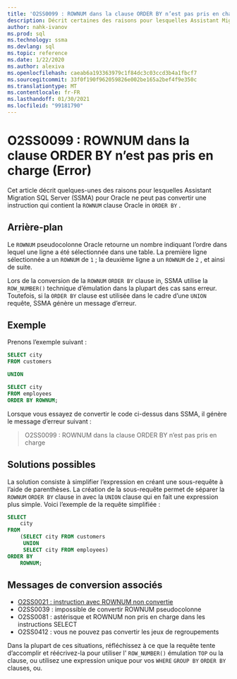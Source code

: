```yaml
---
title: 'O2SS0099 : ROWNUM dans la clause ORDER BY n’est pas pris en charge (Error)'
description: Décrit certaines des raisons pour lesquelles Assistant Migration SQL Server (SSMA) pour Oracle ne peut pas convertir une instruction qui contient Oracle ROWNUM dans la clause ORDER BY.
author: nahk-ivanov
ms.prod: sql
ms.technology: ssma
ms.devlang: sql
ms.topic: reference
ms.date: 1/22/2020
ms.author: alexiva
ms.openlocfilehash: caeab6a193363979c1f84dc3c03ccd3b4a1fbcf7
ms.sourcegitcommit: 33f0f190f962059826e002be165a2bef4f9e350c
ms.translationtype: MT
ms.contentlocale: fr-FR
ms.lasthandoff: 01/30/2021
ms.locfileid: "99181790"
---
```

# <a name="o2ss0099-rownum-in-order-by-clause-is-not-supported-error"></a>O2SS0099 : ROWNUM dans la clause ORDER BY n’est pas pris en charge (Error)

Cet article décrit quelques-unes des raisons pour lesquelles Assistant Migration SQL Server (SSMA) pour Oracle ne peut pas convertir une instruction qui contient la `ROWNUM` clause Oracle in `ORDER BY` .

## <a name="background"></a>Arrière-plan

Le `ROWNUM` pseudocolonne Oracle retourne un nombre indiquant l’ordre dans lequel une ligne a été sélectionnée dans une table. La première ligne sélectionnée a un `ROWNUM` de `1` ; la deuxième ligne a un `ROWNUM` de `2` , et ainsi de suite.

Lors de la conversion de la `ROWNUM` `ORDER BY` clause in, SSMA utilise la `ROW_NUMBER()` technique d’émulation dans la plupart des cas sans erreur. Toutefois, si la `ORDER BY` clause est utilisée dans le cadre d’une `UNION` requête, SSMA génère un message d’erreur.

## <a name="example"></a>Exemple

Prenons l’exemple suivant :

```sql
SELECT city
FROM customers

UNION

SELECT city
FROM employees
ORDER BY ROWNUM;
```

Lorsque vous essayez de convertir le code ci-dessus dans SSMA, il génère le message d’erreur suivant :

> O2SS0099 : ROWNUM dans la clause ORDER BY n’est pas pris en charge

## <a name="possible-remedies"></a>Solutions possibles

La solution consiste à simplifier l’expression en créant une sous-requête à l’aide de parenthèses. La création de la sous-requête permet de séparer la `ROWNUM` `ORDER BY` clause in avec la `UNION` clause qui en fait une expression plus simple. Voici l’exemple de la requête simplifiée :

```sql
SELECT
    city
FROM
    (SELECT city FROM customers
     UNION
     SELECT city FROM employees)
ORDER BY
    ROWNUM;
```

## <a name="related-conversion-messages"></a>Messages de conversion associés

* [O2SS0021 : instruction avec ROWNUM non convertie](o2ss0021.md)
* O2SS0039 : impossible de convertir ROWNUM pseudocolonne
* O2SS0081 : astérisque et ROWNUM non pris en charge dans les instructions SELECT
* O2SS0412 : vous ne pouvez pas convertir les jeux de regroupements

Dans la plupart de ces situations, réfléchissez à ce que la requête tente d’accomplir et réécrivez-la pour utiliser l' `ROW_NUMBER()` émulation `TOP` ou la clause, ou utilisez une expression unique pour vos `WHERE` `GROUP BY` `ORDER BY` clauses, ou.
